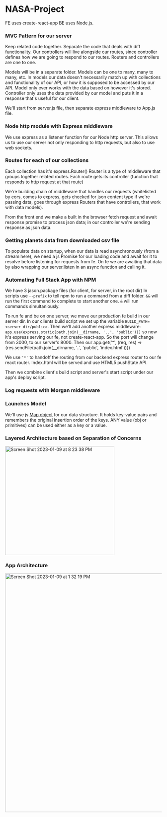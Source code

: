 # NASA-Project

FE uses create-react-app
BE uses Node.js.

### MVC Pattern for our server

Keep related code together. Separate the code that deals with diff functionality.
Our controllers will live alongside our routes, since controller defines how we are going to respond to our routes. Routers and controllers are one to one.

Models will be in a separate folder. Models can be one to many, many to many, etc. In models our data doesn't necessarily match up with collections and functionality of our API, or how it is supposed to be accessed by our API. Model only ever works with the data based on however it's stored. Controller only uses the data provided by our model and puts it in a response that's useful for our client.

We'll start from server.js file, then separate express middleware to App.js file.

### Node http module with Express middleware

We use express as a listener function for our Node http server. This allows us to use our server not only responding to http requests, but also to use web sockets.

### Routes for each of our collections

Each collection has it's express.Router()
Router is a type of middleware that groups together related routes.
Each route gets its controller (function that responds to http request at that route)

We're building chain of middleware that handles our requests (whitelisted by cors, comes to express, gets checked for json content type if we're passing data, goes through express Routers that have controllers, that work with data models).

From the front end we make a built in the browser fetch request and await response promise to process json data; in our controller we're sending response as json data.

### Getting planets data from downloaded csv file

To populate data on startup, when our data is read asynchronously (from a stream here), we need a js Promise for our loading code and await for it to resolve before listening for requests from fe. On fe we are awaiting that data by also wrapping our server.listen in an async function and calling it.

### Automating Full Stack App with NPM

We have 3 jason.package files (for client, for server, in the root dir)
In scripts use 
`--prefix` to tell npm to run a command from a diff folder.
`&&` will run the first command to complete to start another one.
`&` will run commands simultaniously.

To run fe and be on one server, we move our production fe build in our server dir. In our clients build script we set up the variable `BUILD_PATH=<server dir/public>`.
Then we'll add another express middleware: 
`app.use(express.static(path.join(__dirname, '..', 'public')))`
so now it's express serving our fe, not create-react-app. So the port will change from 3000, to our server's 8000.
Then our app.get('*', (req, res) => {res.sendFile(path.join(__dirname, '..', 'public', 'index.html'))})

We use `'*'` to handoff the routing from our backend express router to our fe react router. Index.html will be served and use HTML5 pushState API.

Then we combine client's build script and server's start script under our app's deploy script.

### Log requests with Morgan middleware

### Launches Model

We'll use js [Map object](https://developer.mozilla.org/en-US/docs/Web/JavaScript/Reference/Global_Objects/Map) for our data structure. It holds key-value pairs and remembers the original insertion order of the keys. ANY value (obj or primitives) can be used either as a key or a value.

### Layered Architecture based on Separation of Concerns

<img width="351" alt="Screen Shot 2023-01-09 at 8 23 38 PM" src="https://user-images.githubusercontent.com/81769855/211454893-57249917-8dc1-47e5-afda-d74c2843cdb5.png">

### App Architecture

<img width="769" alt="Screen Shot 2023-01-09 at 1 32 19 PM" src="https://user-images.githubusercontent.com/81769855/211930491-fcbc212f-fe60-4897-b4d1-2ba5f6d5f5b7.png">





